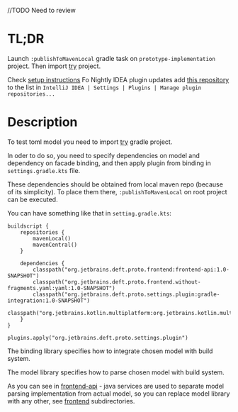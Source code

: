 //TODO Need to review

# TL;DR
Launch `:publishToMavenLocal` gradle task on `prototype-implementation` project.
Then import [try](try) project.
                      
Check [setup instructions]()
Fo Nightly IDEA plugin updates add [this repository](https://tbe.labs.jb.gg/api/plugin-repository?pluginId=org.jetbrains.deft&channel=Nightly) to the list in `IntelliJ IDEA | Settings | Plugins | Manage plugin repositories...`

# Description
To test toml model you need to import [try](try) gradle project.

In oder to do so, you need to specify dependencies on model and dependency on facade 
binding, and then apply plugin from binding in `settings.gradle.kts` file.

These dependencies should be obtained from local maven repo (because of its simplicity).
To place them there, `:publishToMavenLocal` on root project can be executed.

You can have something like that in `setting.gradle.kts`:
```kotiln
buildscript {
    repositories {
        mavenLocal()
        mavenCentral()
    }

    dependencies {
        classpath("org.jetbrains.deft.proto.frontend:frontend-api:1.0-SNAPSHOT")
        classpath("org.jetbrains.deft.proto.frontend.without-fragments.yaml:yaml:1.0-SNAPSHOT")
        classpath("org.jetbrains.deft.proto.settings.plugin:gradle-integration:1.0-SNAPSHOT")
        classpath("org.jetbrains.kotlin.multiplatform:org.jetbrains.kotlin.multiplatform.gradle.plugin:1.8.10")
    }
}

plugins.apply("org.jetbrains.deft.proto.settings.plugin")
```

The binding library specifies how to integrate chosen model with build system.

The model library specifies how to parse chosen model with build system.

As you can see in [frontend-api](frontend-api) - java services are used to separate
model parsing implementation from actual model, so you can replace model library
with any other, see [frontend](frontend) subdirectories.